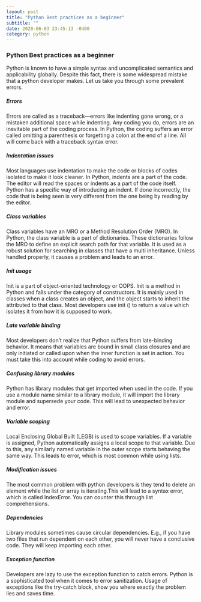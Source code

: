 ```yaml
---
layout: post
title: "Python Best practices as a beginner"
subtitle: ""
date: 2020-06-03 23:45:13 -0400
category: python
---
```


### Python Best practices as a beginner

Python is known to have a simple syntax and uncomplicated semantics and applicability globally. Despite this fact, 
there is some widespread mistake that a python developer makes. Let us take you through some prevalent errors.

##### Errors

Errors are called as a traceback—errors like indenting gone wrong, or a mistaken additional space while indenting. Any coding you do, errors are an inevitable part of the coding process. In Python, the coding suffers an error called omitting a parenthesis or forgetting a colon at the end of a line. All will come back with a traceback syntax error.

##### Indentation issues

Most languages use indentation to make the code or blocks of codes isolated to make it look cleaner. In Python, indents are a part of the code. The editor will read the spaces or indents as a part of the code itself. Python has a specific way of introducing an indent. If done incorrectly, the code that is being seen is very different from the one being by reading by the editor.

##### Class variables

Class variables have an MRO or a Method Resolution Order (MRO). In Python, the class variable is a part of dictionaries. These dictionaries follow the MRO to define an explicit search path for that variable. It is used as a robust solution for searching in classes that have a multi inheritance. Unless handled properly, it causes a problem and leads to an error.

##### Init usage

Init is a part of object-oriented technology or OOPS. Init is a method in Python and falls under the category of 
constructors. It is mainly used in classes when a class creates an object, and the object starts to inherit the 
attributed to that class. Most developers use init () to return a value which isolates it from how it is supposed 
to work.

##### Late variable binding

Most developers don’t realize that Python suffers from late-binding behavior. It means that variables are bound in small class closures and are only initiated or called upon when the inner function is set in action. You must take this into account while coding to avoid errors.

##### Confusing library modules

Python has library modules that get imported when used in the code. If you use a module name similar to a library module, it will import the library module and supersede your code. This will lead to unexpected behavior and error.

##### Variable scoping

Local Enclosing Global Built (LEGB) is used to scope variables. If a variable is assigned, Python automatically assigns a local scope to that variable. Due to this, any similarly named variable in the outer scope starts behaving the same way. This leads to error, which is most common while using lists.

##### Modification issues

The most common problem with python developers is they tend to delete an element while the list or array is iterating.This will lead to a syntax error, which is called IndexError. You can counter this through list comprehensions.

##### Dependencies

Library modules sometimes cause circular dependencies. E.g., if you have two files that run dependent on each other, you will never have a conclusive code. They will keep importing each other.

##### Exception function

Developers are lazy to use the exception function to catch errors. Python is a sophisticated tool when it comes to error sanitization. Usage of exceptions like the try-catch block, show you where exactly the problem lies and saves time.

